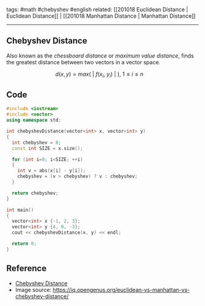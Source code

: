 tags: #math #chebyshev #english
related:  [[201018 Euclidean Distance | Euclidean Distance]] | [[201018 Manhattan Distance | Manhattan Distance]]

<hr />

## Chebyshev Distance

Also known as the *chessboard distance* or *maximum value distance*, finds the greatest distance between two vectors in a vector space.

$$d(x, y) = max{ (\ |\ {f(x_i,\  y_i)\ |} \ ),\    1 \le i \le n \quad }$$

## Code

```cpp
#include <iostream>
#include <vector>
using namespace std;

int chebyshevDistance(vector<int> x, vector<int> y)
{
  int chebyshev = 0;
  const int SIZE = x.size();

  for (int i=0; i<SIZE; ++i) 
  {
    int v = abs(x[i] - y[i]); 
    chebyshev = (v > chebyshev) ? v : chebyshev;
  }

  return chebyshev;
}

int main()
{
  vector<int> x {-1, 2, 3};
  vector<int> y {4, 0, -3};
  cout << chebyshevDistance(x, y) << endl;

  return 0;
}
```

## Reference
- [Chebyshev Distance](https://en.wikipedia.org/wiki/Chebyshev_distance)
- Image source: https://iq.opengenus.org/euclidean-vs-manhattan-vs-chebyshev-distance/